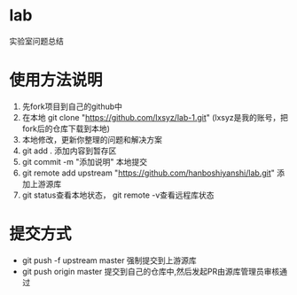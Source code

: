 # lab
实验室问题总结

# 使用方法说明
1. 先fork项目到自己的github中
2. 在本地 git clone "https://github.com/lxsyz/lab-1.git" (lxsyz是我的账号，把fork后的仓库下载到本地)
3. 本地修改，更新你整理的问题和解决方案
4. git add .  添加内容到暂存区
5. git commit -m "添加说明"  本地提交
6. git remote add upstream "https://github.com/hanboshiyanshi/lab.git" 添加上游源库
7. git status查看本地状态， git remote -v查看远程库状态

# 提交方式
- git push -f upstream master 强制提交到上游源库
- git push origin master 提交到自己的仓库中,然后发起PR由源库管理员审核通过